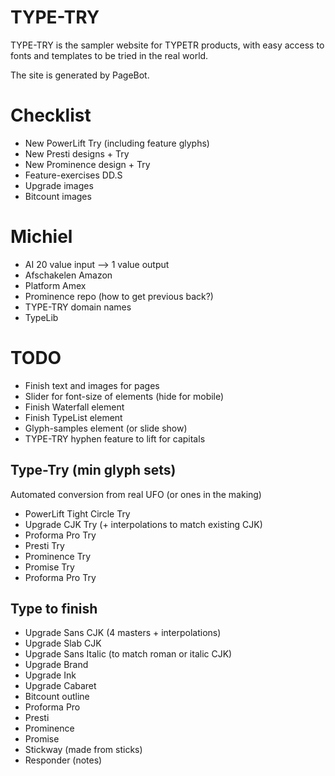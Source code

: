 # TYPE-TRY
TYPE-TRY is the sampler website for TYPETR products, with easy access to fonts and templates to be tried in the real world. 

The site is generated by PageBot.

# Checklist

* New PowerLift Try (including feature glyphs)
* New Presti designs + Try
* New Prominence design + Try
* Feature-exercises DD.S 
* Upgrade images
* Bitcount images

# Michiel

* AI 20 value input --> 1 value output
* Afschakelen Amazon
* Platform Amex
* Prominence repo (how to get previous back?)
* TYPE-TRY domain names
* TypeLib

# TODO

* Finish text and images for pages
* Slider for font-size of elements (hide for mobile)
* Finish Waterfall element
* Finish TypeList element
* Glyph-samples element (or slide show)
* TYPE-TRY hyphen feature to lift for capitals

## Type-Try (min glyph sets)

Automated conversion from real UFO (or ones in the making)

* PowerLift Tight Circle Try  
* Upgrade CJK Try (+ interpolations to match existing CJK)
* Proforma Pro Try 
* Presti Try 
* Prominence Try 
* Promise Try 
* Proforma Pro Try

## Type to finish

* Upgrade Sans CJK (4 masters + interpolations)
* Upgrade Slab CJK
* Upgrade Sans Italic (to match roman or italic CJK)
* Upgrade Brand
* Upgrade Ink
* Upgrade Cabaret
* Bitcount outline
* Proforma Pro
* Presti
* Prominence
* Promise
* Stickway (made from sticks)
* Responder (notes)

